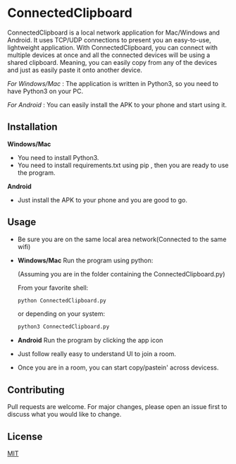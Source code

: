# ConnectedClipboard

ConnectedClipboard is a local network application for Mac/Windows and Android. It uses TCP/UDP connections to present you an easy-to-use, lightweight application. With ConnectedClipboard, you can connect with multiple devices at once and all the connected devices will be using a shared clipboard. Meaning, you can easily copy from any of the devices and just as easily paste it onto another device.

*For Windows/Mac* : The application is written in Python3, so you need to have Python3 on your PC.

*For Android* : You can easily install the APK to your phone and start using it.


## Installation

**Windows/Mac**
 - You need to install Python3.
 - You need to install requirements.txt using pip , then you are ready to use the program.
 
**Android**
 - Just install the APK to your phone and you are good to go.

## Usage

- Be sure you are on the same local area network(Connected to the same wifi)

- **Windows/Mac** Run the program using python:

    (Assuming you are in the folder containing the ConnectedClipboard.py) 
    
    From your favorite shell:
    ```bash
    python ConnectedClipboard.py
    ```
    or depending on your system:
    ```bash
    python3 ConnectedClipboard.py
    ```
    
- **Android** Run the program by clicking the app icon
- Just follow really easy to understand UI to join a room.
- Once you are in a room, you can start copy/pastein' across devicess.


## Contributing
Pull requests are welcome. For major changes, please open an issue first to discuss what you would like to change.

## License
[MIT](https://choosealicense.com/licenses/mit/)
